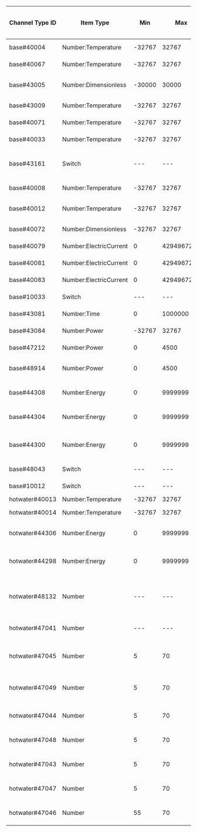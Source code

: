 | Channel Type ID | Item Type    | Min          | Max          | Writable | Description                         | Allowed Values (write access)  |
|-----------------|--------------|--------------|--------------|----------|-------------------------------------|--------------------------------|
| base#40004 | Number:Temperature | -32767 | 32767 | No | BT1 Outdoor Temperature |  |
| base#40067 | Number:Temperature | -32767 | 32767 | No | BT1 Average |  |
| base#43005 | Number:Dimensionless | -30000 | 30000 | Yes | Degree Minutes (16 bit) | any integer |
| base#43009 | Number:Temperature | -32767 | 32767 | No | Calc. Supply S1 |  |
| base#40071 | Number:Temperature | -32767 | 32767 | No | BT25 Ext. Supply |  |
| base#40033 | Number:Temperature | -32767 | 32767 | No | BT50 Room Temp S1 |  |
| base#43161 | Switch | --- | --- | No | External adjustment activated via input S1 |  |
| base#40008 | Number:Temperature | -32767 | 32767 | No | BT2 Supply temp S1 |  |
| base#40012 | Number:Temperature | -32767 | 32767 | No | EB100-EP14-BT3 Return temp |  |
| base#40072 | Number:Dimensionless | -32767 | 32767 | No | BF1 EP14 Flow |  |
| base#40079 | Number:ElectricCurrent | 0 | 4294967295 | No | EB100-BE3 Current |  |
| base#40081 | Number:ElectricCurrent | 0 | 4294967295 | No | EB100-BE2 Current |  |
| base#40083 | Number:ElectricCurrent | 0 | 4294967295 | No | EB100-BE1 Current |  |
| base#10033 | Switch | --- | --- | No | Int. el.add. blocked |  |
| base#43081 | Number:Time | 0 | 1000000 | No | Tot. op.time add. |  |
| base#43084 | Number:Power | -32767 | 32767 | No | Int. el.add. Power |  |
| base#47212 | Number:Power | 0 | 4500 | No | Max int add. power |  |
| base#48914 | Number:Power | 0 | 4500 | No | Max int add. power, SG Ready |  |
| base#44308 | Number:Energy | 0 | 9999999 | No | Heat Meter - Heat Cpr EP14 |  |
| base#44304 | Number:Energy | 0 | 9999999 | No | Heat Meter - Pool Cpr EP14 |  |
| base#44300 | Number:Energy | 0 | 9999999 | No | Heat Meter - Heat Cpr and Add EP14 |  |
| base#48043 | Switch | --- | --- | Yes | vacation mode |  |
| base#10012 | Switch | --- | --- | No | Compressor blocked |  |
| hotwater#40013 | Number:Temperature | -32767 | 32767 | No | BT7 HW Top |  |
| hotwater#40014 | Number:Temperature | -32767 | 32767 | No | BT6 HW Load |  |
| hotwater#44306 | Number:Energy | 0 | 9999999 | No | Heat Meter - HW Cpr EP14 |  |
| hotwater#44298 | Number:Energy | 0 | 9999999 | No | Heat Meter - HW Cpr and Add EP14 |  |
| hotwater#48132 | Number | --- | --- | Yes | Temporary Lux | 0=Off, 1=3h, 2=6h, 3=12h, 4=One time increase |
| hotwater#47041 | Number | --- | --- | Yes | Hot water mode | 0=Economy, 1=Normal, 2=Luxury |
| hotwater#47045 | Number | 5 | 70 | No | Start temperature HW Economy |  |
| hotwater#47049 | Number | 5 | 70 | No | Stop temperature HW Economy |  |
| hotwater#47044 | Number | 5 | 70 | No | Start temperature HW Normal |  |
| hotwater#47048 | Number | 5 | 70 | No | Stop temperature HW Normal |  |
| hotwater#47043 | Number | 5 | 70 | No | Start temperature HW Luxury |  |
| hotwater#47047 | Number | 5 | 70 | No | Stop temperature HW Luxury |  |
| hotwater#47046 | Number | 55 | 70 | No | Stop temperature Periodic HW |  |
